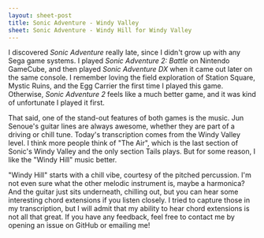 ```yaml
---
layout: sheet-post
title: Sonic Adventure - Windy Valley
sheet: Sonic Adventure - Windy Hill for Windy Valley
---
```

I discovered *Sonic Adventure* really late, since I didn't grow up with any Sega game
systems. I played *Sonic Adventure 2: Battle* on Nintendo GameCube, and then played
*Sonic Adventure DX* when it came out later on the same console. I remember loving the
field exploration of Station Square, Mystic Ruins, and the Egg Carrier the first time I
played this game. Otherwise, *Sonic Adventure 2* feels like a much better game, and it
was kind of unfortunate I played it first.

That said, one of the stand-out features of both games is the music. Jun Senoue's guitar
lines are always awesome, whether they are part of a driving or chill tune. Today's
transcription comes from the Windy Valley level. I think more people think of "The Air",
which is the last section of Sonic's Windy Valley and the only section Tails plays. But
for some reason, I like the "Windy Hill" music better.

"Windy Hill" starts with a chill vibe, courtesy of the pitched percussion. I'm not even
sure what the other melodic instrument is, maybe a harmonica? And the guitar just sits
underneath, chilling out, but you can hear some interesting chord extensions if you
listen closely. I tried to capture those in my transcription, but I will admit that my
ability to hear chord extensions is not all that great. If you have any feedback, feel
free to contact me by opening an issue on GitHub or emailing me!

